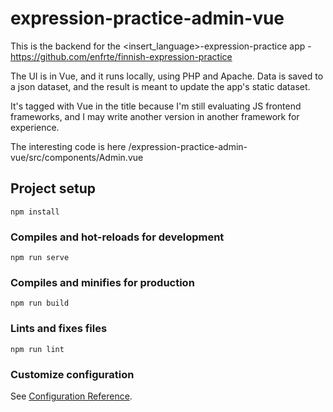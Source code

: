 # expression-practice-admin-vue

This is the backend for the <insert_language>-expression-practice app - https://github.com/enfrte/finnish-expression-practice 

The UI is in Vue, and it runs locally, using PHP and Apache. Data is saved to a json dataset, and the result is meant to update the app's static dataset. 

It's tagged with Vue in the title because I'm still evaluating JS frontend frameworks, and I may write another version in another framework for experience. 

The interesting code is here  /expression-practice-admin-vue/src/components/Admin.vue 

## Project setup
```
npm install
```

### Compiles and hot-reloads for development
```
npm run serve
```

### Compiles and minifies for production
```
npm run build
```

### Lints and fixes files
```
npm run lint
```

### Customize configuration
See [Configuration Reference](https://cli.vuejs.org/config/).
